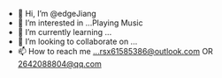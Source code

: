 - 👋 Hi, I’m @edgeJiang
- 👀 I’m interested in ...Playing Music
- 🌱 I’m currently learning ...
- 💞️ I’m looking to collaborate on ...
- 📫 How to reach me ...rsx61585386@outlook.com OR 2642088804@qq.com

<!---
edgeJiang/edgeJiang is a ✨ special ✨ repository because its `README.md` (this file) appears on your GitHub profile.
You can click the Preview link to take a look at your changes.
--->
